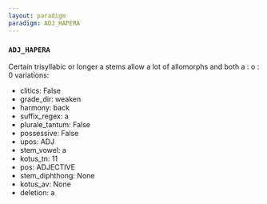 ```yaml
---
layout: paradigm
paradigm: ADJ_HAPERA
---
```

### ` ADJ_HAPERA `

Certain trisyllabic or longer a stems allow a lot of allomorphs and both a : o : 0 variations:
* clitics: False
* grade_dir: weaken
* harmony: back
* suffix_regex: a
* plurale_tantum: False
* possessive: False
* upos: ADJ
* stem_vowel: a
* kotus_tn: 11
* pos: ADJECTIVE
* stem_diphthong: None
* kotus_av: None
* deletion: a
